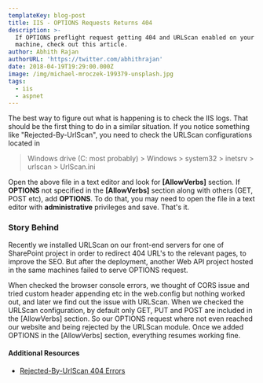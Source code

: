 ```yaml
---
templateKey: blog-post
title: IIS - OPTIONS Requests Returns 404
description: >-
  If OPTIONS preflight request getting 404 and URLScan enabled on your hosting
  machine, check out this article.
author: Abhith Rajan
authorURL: 'https://twitter.com/abhithrajan'
date: 2018-04-19T19:29:00.000Z
image: /img/michael-mroczek-199379-unsplash.jpg
tags:
  - iis
  - aspnet
---
```

The best way to figure out what is happening is to check the IIS logs. That should be the first thing to do in a similar situation. If you notice something like "Rejected-By-UrlScan", you need to check the URLScan configurations located in 

> Windows drive (C: most probably) > Windows >  system32 > inetsrv > urlscan > UrlScan.ini

Open the above file in a text editor and look for **[AllowVerbs]**  section. If **OPTIONS** not specified in the **[AllowVerbs]** section along with others (GET, POST etc), add **OPTIONS**. To do that, you may need to open the file in a text editor with **administrative** privileges and save. That's it.

### Story Behind

Recently we installed URLScan on our front-end servers for one of SharePoint project in order to redirect 404 URL's to the relevant pages, to improve the SEO.  But after the deployment, another Web API project hosted in the same machines failed to serve OPTIONS request.

When checked the browser console errors, we thought of CORS issue and tried custom header appending etc in the web.config but nothing worked out, and later we find out the issue with URLScan. When we checked the URLScan configuration,  by default only GET, PUT and POST are included in the [AllowVerbs] section. So our OPTIONS request where not even reached our website and being rejected by the URLScan module. Once we added OPTIONS in the [AllowVerbs] section, everything resumes working fine.

#### Additional Resources

- [Rejected-By-UrlScan 404 Errors](http://www.pressthered.com/rejected-by-urlscan_404_errors/)
